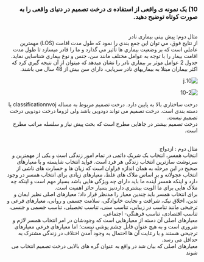<div dir="rtl">
  
  ### 10) یک نمونه ی واقعی از استفاده ی درخت تصمیم در دنیای واقعی را به صورت کوتاه توضیح دهید.
  <br/>
   مثال دوم: پیش بینی بیماری نادر
   
 <br/>
 از نتایج فوق، مي توان این جمع بندي را نمود كه طول مدت اقامت (LOS) مهمترین عاملي است كه بر وضعيت بيماري ها
تأثير مي گذارد و ما را قادر ميسازد تا طول مدت اقامت بيمار را با توجه به عوامل مختلف مانند سن، جنس و نوع
بيماري شناسایي نماید. جدول 2 عوامل موثر بر بيماري نادر را نشان ميدهد كه ميتوان از آن نتيجه گيري كرد كه اكثر
بيماران مبتلا به بيماريهاي نادر سرپایي، داراي سن بيش از 48 سال مي باشند.

  ![10.j]( https://github.com/semnan-university-ai/machine-learning-class/blob/main/excersiecs/smahdimoghaddasi/EXC%20(10)/10.j.jpg)
  
  ![10-2](https://github.com/semnan-university-ai/machine-learning-class/blob/main/excersiecs/smahdimoghaddasi/EXC%20(10)/10-2.jpg)
  
 
  
  
  درخت ساختاری بالا به پایین دارد. درخت تصمیم مربوط به مساله classificationnvoj  یا دسته بندی است. درخت تصمیم می تواند دودویی باشد ولی لزوما درخت دودویی درخت تصمیم نیست.
<br/>
  درخت تصمیم بیشتر در جاهایی مطرح است که بحث پیش نیاز و سلسله مراتب مطرح است.
  
  <br/>
   مثال دوم : ازدواج  
  <br/>
  انتخاب همسر، انتخاب یک شریک دائمی در تمام امور زندگی است و یکی از مهمترین و سرنوشت سازترین انتخاب زندگی هر فرد است. فواید انتخاب شایسته و با معیارهای صحیح در این مرحله به همان اندازه فراوان است که زیان ها و خسارت های ناشی از انتخاب عجولانه و بر اساس ملاک های غلط، معیارهای زیادی برای انتخاب همسر در وجود دارد  و اینکه همسر آینده ما باید دارای چه ویژگی هایی باشد بسیار مهم است و اینکه چه ملاک هایی برای ما الویت بیشتری داردنیز بسیار حائز اهمیت است.
   <br/>
  برای انتخاب همسر باید چندین معیار را مدنظر قرار داد؛ معیارهای اصلی نظیر ایمان و تدین، اخلاق نیک، شرافت و نجابت خانوادگی، سلامت جسمی و روانی، معیارهای فرعی و ترجیحی مانند تناسب در زیبایی، تناسب سنی، تناسب تحصیلی، تناسب جسمی و جنسی، تناسب اقتصادی، تناسب فرهنگی- اجتماعی. <br/>
  معیارهای اصلی آن دسته از معیارهایی است که وجودشان در امر انتخاب همسر لازم و ضروری است و به هیچ عنوان قابل چشم پوشی نیست؛ اما معیارهای فرعی معیارهای ترجیحی هستند و با رعایت آن ها احتمال به وجود آمدن اختلاف در زندگی مشترک به حداقل می رسد.
  <br/>
  معیارهای اصلی که بیان شد در واقع به عنوان گره های بالایی درخت تصمیم انتخاب می شوند 
  
